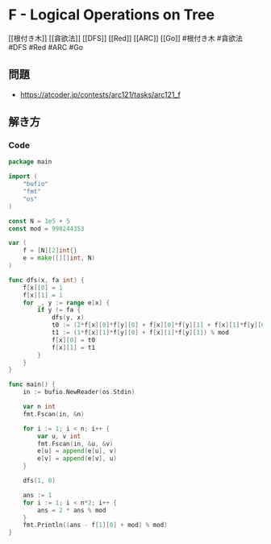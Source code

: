 # F - Logical Operations on Tree
[[根付き木]] [[貪欲法]] [[DFS]] [[Red]] [[ARC]] [[Go]]
#根付き木 #貪欲法 #DFS #Red #ARC #Go 

## 問題
- https://atcoder.jp/contests/arc121/tasks/arc121_f

## 解き方
### Code
```go
package main

import (
	"bufio"
	"fmt"
	"os"
)

const N = 1e5 + 5
const mod = 998244353

var (
	f = [N][2]int{}
	e = make([][]int, N)
)

func dfs(x, fa int) {
	f[x][0] = 1
	f[x][1] = 1
	for _, y := range e[x] {
		if y != fa {
			dfs(y, x)
			t0 := (2*f[x][0]*f[y][0] + f[x][0]*f[y][1] + f[x][1]*f[y][0]) % mod
			t1 := (1*f[x][1]*f[y][0] + f[x][1]*f[y][1]) % mod
			f[x][0] = t0
			f[x][1] = t1
		}
	}
}

func main() {
	in := bufio.NewReader(os.Stdin)

	var n int
	fmt.Fscan(in, &n)

	for i := 1; i < n; i++ {
		var u, v int
		fmt.Fscan(in, &u, &v)
		e[u] = append(e[u], v)
		e[v] = append(e[v], u)
	}

	dfs(1, 0)

	ans := 1
	for i := 1; i < n*2; i++ {
		ans = 2 * ans % mod
	}
	fmt.Println((ans - f[1][0] + mod) % mod)
}
```